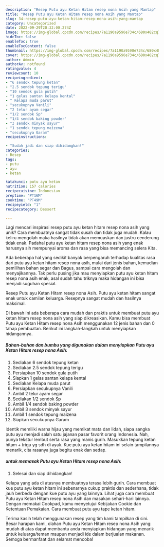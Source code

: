 ```yaml
---
description: "Resep Putu ayu Ketan Hitam resep nona Asih yang Mantap"
title: "Resep Putu ayu Ketan Hitam resep nona Asih yang Mantap"
slug: 34-resep-putu-ayu-ketan-hitam-resep-nona-asih-yang-mantap
category: Uncategorized
date: 2022-09-29T20:32:00.274Z
image: https://img-global.cpcdn.com/recipes/7a1190a9590e734c/680x482cq70/putu-ayu-ketan-hitam-resep-nona-asih-foto-resep-utama.jpg
hideToc: false
enableToc: true
enableTocContent: false
thumbnail: https://img-global.cpcdn.com/recipes/7a1190a9590e734c/680x482cq70/putu-ayu-ketan-hitam-resep-nona-asih-foto-resep-utama.jpg
cover: https://img-global.cpcdn.com/recipes/7a1190a9590e734c/680x482cq70/putu-ayu-ketan-hitam-resep-nona-asih-foto-resep-utama.jpg
author: Admin
authorAv: notfound
ratingvalue: 4
reviewcount: 10
recipeingredient:
- "6 sendok tepung ketan"
- "2.5 sendok tepung terigu"
- "10 sendok gula putih"
- "1 gelas santan kelapa kental"
- " Kelapa muda parut"
- "secukupnya Vanili"
- "2 telur ayam segar"
- "1/2 sendok Sp"
- "1/4 sendok baking powder"
- "3 sendok minyak sayur"
- "1 sendok tepung maizena"
- "secukupnya Garam"
recipeinstructions:

- "Sudah jadi dan siap dihidangkan!"
categories:
- Resep
tags:
- putu
- ayu
- ketan

katakunci: putu ayu ketan 
nutrition: 157 calories
recipecuisine: Indonesian
preptime: "PT16M"
cooktime: "PT49M"
recipeyield: "1"
recipecategory: Dessert

---
```





Lagi mencari inspirasi resep putu ayu ketan hitam resep nona asih yang unik? Cara membuatnya sangat tidak susah dan tidak juga mudah. Kalau keliru mengolah maka hasilnya tidak akan memuaskan dan justru cenderung tidak enak. Padahal putu ayu ketan hitam resep nona asih yang enak harusnya sih mempunyai aroma dan rasa yang bisa memancing selera Kita.





Ada beberapa hal yang sedikit banyak berpengaruh terhadap kualitas rasa dari putu ayu ketan hitam resep nona asih, mulai dari jenis bahan, kemudian pemilihan bahan segar dan Bagus, sampai cara mengolah dan menyajikannya. Tak perlu pusing jika mau menyiapkan putu ayu ketan hitam resep nona asih enak,      asal sudah tahu triknya maka hidangan ini bisa menjadi suguhan spesial.














Resep Putu ayu Ketan Hitam resep nona Asih. Putu ayu ketan hitam sangat enak untuk camilan keluarga. Resepnya sangat mudah dan hasilnya maksimal.






Di bawah ini ada beberapa cara mudah dan praktis untuk membuat putu ayu ketan hitam resep nona asih yang siap dikreasikan. Kamu bisa membuat Putu ayu Ketan Hitam resep nona Asih menggunakan 12 jenis bahan dan 0 tahap pembuatan. Berikut ini langkah-langkah untuk menyiapkan hidangannya.

<!--inarticleads1-->

##### Bahan-bahan dan bumbu yang digunakan dalam menyiapkan Putu ayu Ketan Hitam resep nona Asih:

1. Sediakan 6 sendok tepung ketan
1. Sediakan 2.5 sendok tepung terigu
1. Persiapkan 10 sendok gula putih
1. Siapkan 1 gelas santan kelapa kental
1. Sediakan  Kelapa muda parut
1. Persiapkan secukupnya Vanili
1. Ambil 2 telur ayam segar
1. Sediakan 1/2 sendok Sp
1. Ambil 1/4 sendok baking powder
1. Ambil 3 sendok minyak sayur
1. Ambil 1 sendok tepung maizena
1. Siapkan secukupnya Garam


Identik memiliki warna hijau yang memikat mata dan lidah, siapa sangka putu ayu menjadi salah satu jajanan pasar favorit orang Indonesia. Nah, punya tekstur lembut serta rasa yang manis gurih. Masukkan tepung ketan hitam + trigu yg sdh di ayak. Kue putu ayu ketan hitam ini selain tampilannya menarik, cita rasanya juga begitu enak dan sedap. 

<!--inarticleads2-->

#####  untuk memasak Putu ayu Ketan Hitam resep nona Asih:


1. Selesai dan siap dihidangkan!

Kelapa yang ada di atasnya membuatnya terasa lebih gurih. Cara membuat kue putu ayu ketan hitam ini sebenarnya cukup praktis dan sederhana, tidak jauh berbeda dengan kue putu ayu yang lainnya. Lihat juga cara membuat Putu ayu Ketan Hitam resep nona Asih dan masakan sehari-hari lainnya. Dengan memakai Cookpad, kamu menyetujui Kebijakan Cookie dan Ketentuan Pemakaian. Cara membuat putu ayu tape ketan hitam. 

Terima kasih telah menggunakan resep yang tim kami tampilkan di sini. Besar harapan kami, olahan Putu ayu Ketan Hitam resep nona Asih yang mudah di atas dapat membantu anda menyiapkan hidangan yang menarik untuk keluarga/teman maupun menjadi ide dalam berjualan makanan. Semoga bermanfaat dan selamat mencoba!

